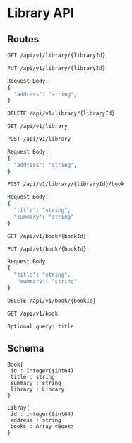 # Library API

## Routes

```bash
GET /api/v1/library/{libraryId}
```

```bash
PUT /api/v1/library/{libraryId}

Request Body:
{
  "address": "string",
}
```

```bash
DELETE /api/v1/library/{libraryId}
```

```bash
GET /api/v1/library
```

```bash
POST /api/v1/library

Request Body:
{
  "address": "string",
}
```

```bash
POST /api/v1/library/{libraryId}/book

Request Body:
{
  "title": "string",
  "summary": "string"
}
```

```bash
GET /api/v1/book/{bookId}
```

```bash
PUT /api/v1/book/{bookId}

Request Body:
{
  "title": "string",
   "summary": "string"
}
```

```bash
DELETE /api/v1/book/{bookId}
```

```bash
GET /api/v1/book

Optional query: title
```

## Schema

```text
Book{
 id : integer($int64)
 title : string
 summary : string
 library : Library
}
```

```text
Libray{
 id : integer($int64)
 address : string
 books : Array <Book>
}
```
